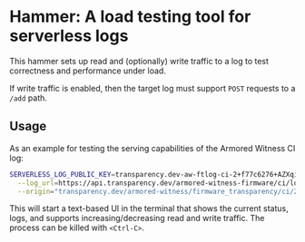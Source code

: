 # Hammer: A load testing tool for serverless logs

This hammer sets up read and (optionally) write traffic to a log to test correctness and performance under load.

If write traffic is enabled, then the target log must support `POST` requests to a `/add` path.

## Usage

As an example for testing the serving capabilities of the Armored Witness CI log:

```bash
SERVERLESS_LOG_PUBLIC_KEY=transparency.dev-aw-ftlog-ci-2+f77c6276+AZXqiaARpwF4MoNOxx46kuiIRjrML0PDTm+c7BLaAMt6 go run ./hammer -v=2 \
  --log_url=https://api.transparency.dev/armored-witness-firmware/ci/log/2/ \
  --origin="transparency.dev/armored-witness/firmware_transparency/ci/2"
```

This will start a text-based UI in the terminal that shows the current status, logs, and supports increasing/decreasing read and write traffic.
The process can be killed with `<Ctrl-C>`.
